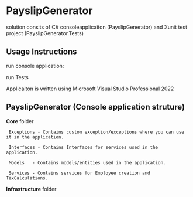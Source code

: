 # PayslipGenerator
solution consits of C# consoleapplicaiton (PayslipGenerator) and Xunit test project (PayslipGenerator.Tests)
## Usage Instructions
 run console application:
 
 run Tests

 Applicaiton is written using Microsoft Visual Studio Professional 2022 
 
 ## PayslipGenerator (Console application struture)
 
  **Core** folder
  
     Exceptions - Contains custom exception/exceptions where you can use it in the application.
                      
     Interfaces - Contains Interfaces for services used in the application.
     
     Models   - Contains models/entities used in the application.
     
     Services - Contains services for Employee creation and TaxCalculations.
     
  **Infrastructure**  folder
  
    
    
